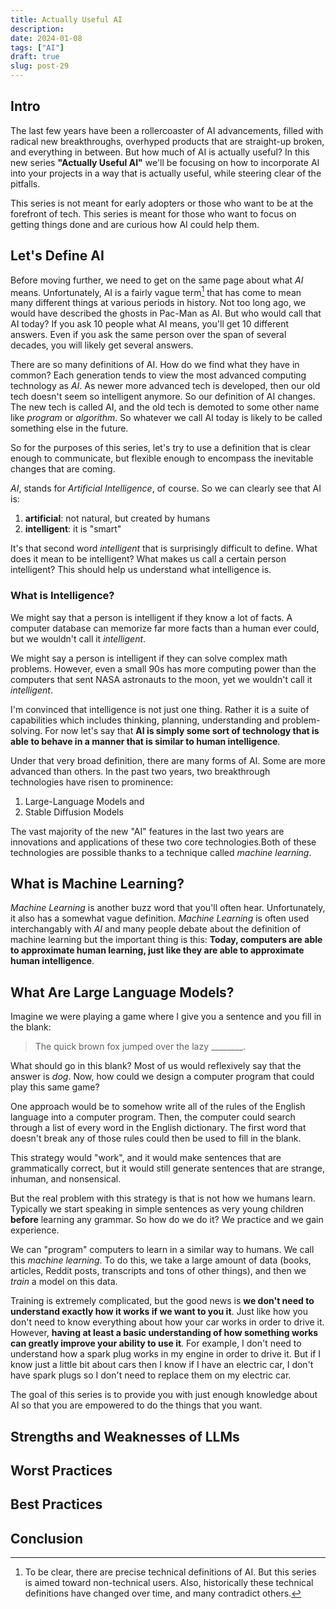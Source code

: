 ```yaml
---
title: Actually Useful AI
description: 
date: 2024-01-08
tags: ["AI"]
draft: true
slug: post-29
---
```


## Intro
The last few years have been a rollercoaster of AI advancements, filled with radical new breakthroughs, overhyped products that are straight-up broken, and everything in between. But how much of AI is actually useful? In this new series **"Actually Useful AI"** we'll be focusing on how to incorporate AI into your projects in a way that is actually useful, while steering clear of the pitfalls. 

This series is not meant for early adopters or those who want to be at the forefront of tech. This series is meant for those who want to focus on getting things done and are curious how AI could help them. 

## Let's Define AI
Before moving further, we need to get on the same page about what _AI_ means. Unfortunately, AI is a fairly vague term[^1] that has come to mean many different things at various periods in history. Not too long ago, we would have described the ghosts in Pac-Man as AI. But who would call that AI today? If you ask 10 people what AI means, you'll get 10 different answers. Even if you ask the same person over the span of several decades, you will likely get several answers. 

[^1]: To be clear, there are precise technical definitions of AI. But this series is aimed toward non-technical users. Also, historically these technical definitions have changed over time, and many contradict others. 

There are so many definitions of AI. How do we find what they have in common? Each generation tends to view the most advanced computing technology as _AI_. As newer more advanced tech is developed, then our old tech doesn't seem so intelligent anymore. So our definition of AI changes. The new tech is called AI, and the old tech is demoted to some other name like _program_ or _algorithm_. So whatever we call AI today is likely to be called something else in the future.

So for the purposes of this series, let's try to use a definition that is clear enough to communicate, but flexible enough to encompass the inevitable changes that are coming. 

_AI_, stands for _Artificial Intelligence_, of course. So we can clearly see that AI is: 
1. **artificial**: not natural, but created by humans
2. **intelligent**: it is "smart"

It's that second word _intelligent_ that is surprisingly difficult to define. What does it mean to be intelligent? What makes us call a certain person intelligent? This should help us understand what intelligence is. 

### What is Intelligence? 
We might say that a person is intelligent if they know a lot of facts. A computer database can memorize far more facts than a human ever could, but we wouldn't call it _intelligent_. 

We might say a person is intelligent if they can solve complex math problems. However, even a small 90s has more computing power than the computers that sent NASA astronauts to the moon, yet we wouldn't call it _intelligent_. 

I'm convinced that intelligence is not just one thing. Rather it is a suite of capabilities which includes thinking, planning, understanding and problem-solving. For now let's say that **AI is simply some sort of technology that is able to behave in a manner that is similar to human intelligence**. 

Under that very broad definition, there are many forms of AI. Some are more advanced than others. In the past two years, two breakthrough technologies have risen to prominence: 

1. Large-Language Models and 
2. Stable Diffusion Models

The vast majority of the new "AI" features in the last two years are innovations and applications of these two core technologies.Both of these technologies are possible thanks to a technique called _machine learning_. 

## What is Machine Learning?
_Machine Learning_ is another buzz word that you'll often hear. Unfortunately, it also has a somewhat vague definition. _Machine Learning_ is often used interchangably with _AI_ and many people debate about the definition of machine learning but the important thing is this: **Today, computers are able to approximate human learning, just like they are able to approximate human intelligence**. 

## What Are Large Language Models?

Imagine we were playing a game where I give you a sentence and you fill in the blank: 

>The quick brown fox jumped over the lazy ________.

What should go in this blank? Most of us would reflexively say that the answer is _dog_. Now, how could we design a computer program that could play this same game? 

One approach would be to somehow write all of the rules of the English language into a computer program. Then, the computer could search through a list of every word in the English dictionary. The first word that doesn't break any of those rules could then be used to fill in the blank. 

This strategy would "work", and it would make sentences that are grammatically correct, but it would still generate sentences that are strange, inhuman, and nonsensical. 

But the real problem with this strategy is that is not how we humans learn. Typically we start speaking in simple sentences as very young children **before** learning any grammar. So how do we do it? We practice and we gain experience. 

We can "program" computers to learn in a similar way to humans. We call this _machine learning_. To do this, we take a large amount of data (books, articles, Reddit posts, transcripts and tons of other things), and then we _train_ a model on this data. 

Training is extremely complicated, but the good news is **we don't need to understand exactly how it works if we want to you it**. Just like how you don't need to know everything about how your car works in order to drive it. However, **having at least a basic understanding of how something works can greatly improve your ability to use it**. For example, I don't need to understand how a spark plug works in my engine in order to drive it. But if I know just a little bit about cars then I know if I have an electric car, I don't have spark plugs so I don't need to replace them on my electric car. 

The goal of this series is to provide you with just enough knowledge about AI so that you are empowered to do the things that you want. 

## Strengths and Weaknesses of LLMs

## Worst Practices

## Best Practices

## Conclusion

